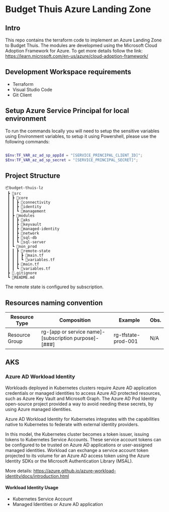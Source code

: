 # Budget Thuis Azure Landing Zone

## Intro

This repo contains the terraform code to implement an Azure Landing Zone to Budget Thuis. The modules are developmed using the Microsoft Cloud Adoption Framework for Azure. To get more details follow the link: https://learn.microsoft.com/en-us/azure/cloud-adoption-framework/


## Development Workspace requirements
 - Terraform
 - Visual Studio Code
 - Git Client


## Setup Azure Service Principal for local environment

To run the commands locally you will need to setup the sensitive variables using Environment variables, to setup it using Powershell, please use the following commands:

```powershell

$Env:TF_VAR_az_ad_sp_appId = "[SERVICE_PRINCIPAL_CLIENT_ID]"; 
$Env:TF_VAR_az_ad_sp_secret = "[SERVICE_PRINCIPAL_SECRET]";

```


## Project Structure

```
📦budget-thuis-lz 
 ┣ 📂src
 ┃ ┣ 📂core
 ┃ ┃ ┣ 📂connectivity
 ┃ ┃ ┣ 📂identity
 ┃ ┃ ┗ 📂management
 ┃ ┣ 📂modules
 ┃ ┃ ┣ 📂aks
 ┃ ┃ ┣ 📂keyvault
 ┃ ┃ ┣ 📂managed-identity
 ┃ ┃ ┣ 📂network
 ┃ ┃ ┣ 📂sql-db
 ┃ ┃ ┗ 📂sql-server
 ┃ ┗ 📂non_prod
 ┃ ┃ ┣ 📂remote-state
 ┃ ┃ ┃ ┣ 📜main.tf
 ┃ ┃ ┃ ┗ 📜variables.tf
 ┃ ┃ ┣ 📜main.tf
 ┃ ┃ ┗ 📜variables.tf
 ┣ 📜.gitignore
 ┗ 📜README.md
```

The remote state is configured by subscription.

## Resources naming convention

| Resource Type| Composition | Example    | Obs. |
|--------------|-------------|------------|------|
| Resource Group| rg-[app or service name]-[subscription purpose]-[###] | rg-tfstate-prod-001| N/A|



## AKS

### Azure AD Workload Identity

Workloads deployed in Kubernetes clusters require Azure AD application credentials or managed identities to access Azure AD protected resources, such as Azure Key Vault and Microsoft Graph. The Azure AD Pod Identity open-source project provided a way to avoid needing these secrets, by using Azure managed identities.

Azure AD Workload Identity for Kubernetes integrates with the capabilities native to Kubernetes to federate with external identity providers.

In this model, the Kubernetes cluster becomes a token issuer, issuing tokens to Kubernetes Service Accounts. These service account tokens can be configured to be trusted on Azure AD applications or user-assigned managed identities. Workload can exchange a service account token projected to its volume for an Azure AD access token using the Azure Identity SDKs or the Microsoft Authentication Library (MSAL).

More details: https://azure.github.io/azure-workload-identity/docs/introduction.html


#### Workload Identity Usage

- Kubernetes Service Account
- Managed Identities or Azure AD application


